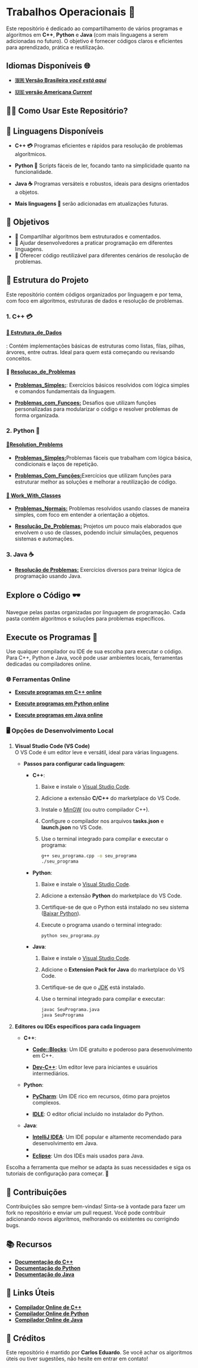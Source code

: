 # Trabalhos Operacionais 🚀

Este repositório é dedicado ao compartilhamento de vários programas e algoritmos em **C++**, **Python** e **Java** (com mais linguagens a serem adicionadas no futuro). O objetivo é fornecer códigos claros e eficientes para aprendizado, prática e reutilização.

## Idiomas Disponíveis 🌐

- **[🇧🇷 Versão Brasileira *você está aqui*](https://github.com/Karlos-Eduardo-Mrqs/Operational_Works/blob/main/README-BR.md)**

- **[🇺🇸 versão Americana *Current*](https://github.com/Karlos-Eduardo-Mrqs/Operational_Works/blob/main/README.md)**

## 🧑‍💻 Como Usar Este Repositório?

## 🚀 Linguagens Disponíveis

- **C++ 💳** Programas eficientes e rápidos para resolução de problemas algorítmicos.  

- **Python 🐍** Scripts fáceis de ler, focando tanto na simplicidade quanto na funcionalidade.  

- **Java ☕** Programas versáteis e robustos, ideais para designs orientados a objetos.  

- **Mais linguagens 🚀** serão adicionadas em atualizações futuras.

## 🎯 Objetivos

- 📱 Compartilhar algoritmos bem estruturados e comentados.  
- 💁 Ajudar desenvolvedores a praticar programação em diferentes linguagens.  
- 🤺 Oferecer código reutilizável para diferentes cenários de resolução de problemas.

## 📂 Estrutura do Projeto

Este repositório contém códigos organizados por linguagem e por tema, com foco em algoritmos, estruturas de dados e resolução de problemas.

### 1. C++ 💳

#### [📁 **Estrutura_de_Dados**](https://github.com/Karlos-Eduardo-Mrqs/Operational_Works/tree/main/Programming%20In%20C%2B%2B/estrutura_de_dados)  

: Contém implementações básicas de estruturas como listas, filas, pilhas, árvores, entre outras. Ideal para quem está começando ou revisando conceitos.

#### 📁 [**Resolucao_de_Problemas**](https://github.com/Karlos-Eduardo-Mrqs/Operational_Works/tree/main/Programming%20In%20C%2B%2B/resolucao_de_problemas)  

- [**Problemas_Simples:**](https://github.com/Karlos-Eduardo-Mrqs/Operational_Works/tree/main/Programming%20In%20C%2B%2B/resolucao_de_problemas/problemas_simples): Exercícios básicos resolvidos com lógica simples e comandos fundamentais da linguagem.  

- [**Problemas_com_Funcoes:**](https://github.com/Karlos-Eduardo-Mrqs/Operational_Works/tree/main/Programming%20In%20C%2B%2B/resolucao_de_problemas/problemas_com_funcoes) Desafios que utilizam funções personalizadas para modularizar o código e resolver problemas de forma organizada.

### 2. Python 🐍

#### [📁**Resolution_Problems**](https://github.com/Karlos-Eduardo-Mrqs/Operational_Works/tree/main/Programming%20In%20Python/resolution_problems)

- [**Problemas_Simples:**](https://github.com/Karlos-Eduardo-Mrqs/Operational_Works/tree/main/Programming%20In%20Python/resolution_problems/simple_problems)Problemas fáceis que trabalham com lógica básica, condicionais e laços de repetição.  

- [**Problemas_Com_Funções:**](https://github.com/Karlos-Eduardo-Mrqs/Operational_Works/tree/main/Programming%20In%20Python/resolution_problems/functions_problems)Exercícios que utilizam funções para estruturar melhor as soluções e melhorar a reutilização de código.

#### [📁 **Work_With_Classes**](https://github.com/Karlos-Eduardo-Mrqs/Operational_Works/tree/main/Programming%20In%20Python/works_with_classes)

- [**Problemas_Normais:**](https://github.com/Karlos-Eduardo-Mrqs/Operational_Works/tree/main/Programming%20In%20Python/works_with_classes/normal_problems) Problemas resolvidos usando classes de maneira simples, com foco em entender a orientação a objetos.  

- [**Resolução_De_Problemas:**](https://github.com/Karlos-Eduardo-Mrqs/Operational_Works/tree/main/Programming%20In%20Python/works_with_classes/Projects_Resolutions) Projetos um pouco mais elaborados que envolvem o uso de classes, podendo incluir simulações, pequenos sistemas e automações.

### 3. Java ☕

- [**Resolução de Problemas:**](https://github.com/Karlos-Eduardo-Mrqs/Operational_Works/tree/main/Programming%20In%20Java) Exercícios diversos para treinar lógica de programação usando Java.

## Explore o Código 🕶️  

Navegue pelas pastas organizadas por linguagem de programação. Cada pasta contém algoritmos e soluções para problemas específicos.

## Execute os Programas 🏃  

Use qualquer compilador ou IDE de sua escolha para executar o código. Para C++, Python e Java, você pode usar ambientes locais, ferramentas dedicadas ou compiladores online.  

### 🌐 Ferramentas Online

- **[Execute programas em C++ online](https://www.programiz.com/cpp-programming/online-compiler/)**  

- **[Execute programas em Python online](https://www.programiz.com/python-programming/online-compiler/)**  

- **[Execute programas em Java online](https://www.programiz.com/java-programming/online-compiler/)**  

### 🖥️ Opções de Desenvolvimento Local

1. **Visual Studio Code (VS Code)**  
    O VS Code é um editor leve e versátil, ideal para várias linguagens.  

   - **Passos para configurar cada linguagem**:  

     - **C++**:  

       1. Baixe e instale o [Visual Studio Code](https://code.visualstudio.com/).  

       2. Adicione a extensão **C/C++** do marketplace do VS Code.  

       3. Instale o [MinGW](https://sourceforge.net/projects/mingw/) (ou outro compilador C++).  

       4. Configure o compilador nos arquivos **tasks.json** e **launch.json** no VS Code.  

       5. Use o terminal integrado para compilar e executar o programa:  

          ```bash
          g++ seu_programa.cpp -o seu_programa
          ./seu_programa
          ```

     - **Python**:  

       1. Baixe e instale o [Visual Studio Code](https://code.visualstudio.com/).  

       2. Adicione a extensão **Python** do marketplace do VS Code.  

       3. Certifique-se de que o Python está instalado no seu sistema ([Baixar Python](https://www.python.org/downloads/)).  

       4. Execute o programa usando o terminal integrado:  

          ```bash
          python seu_programa.py
          ```

     - **Java**:  

       1. Baixe e instale o [Visual Studio Code](https://code.visualstudio.com/).  

       2. Adicione o **Extension Pack for Java** do marketplace do VS Code.  

       3. Certifique-se de que o [JDK](https://www.oracle.com/java/technologies/javase-downloads.html) está instalado.  

       4. Use o terminal integrado para compilar e executar:  

          ```bash
          javac SeuPrograma.java
          java SeuPrograma
          ```

2. **Editores ou IDEs específicos para cada linguagem**  

   - **C++**:  

     - **[Code::Blocks](https://www.codeblocks.org/)**: Um IDE gratuito e poderoso para desenvolvimento em C++.  

     - **[Dev-C++](https://sourceforge.net/projects/orwelldevcpp/)**: Um editor leve para iniciantes e usuários intermediários.  

   - **Python**:  

     - **[PyCharm](https://www.jetbrains.com/pycharm/)**: Um IDE rico em recursos, ótimo para projetos complexos.  

     - **[IDLE](https://docs.python.org/3/library/idle.html)**: O editor oficial incluído no instalador do Python.  

   - **Java**:  

     - **[IntelliJ IDEA](https://www.jetbrains.com/idea/)**: Um IDE popular e altamente recomendado para desenvolvimento em Java.  
     - 
     - **[Eclipse](https://www.eclipse.org/)**: Um dos IDEs mais usados para Java.

Escolha a ferramenta que melhor se adapta às suas necessidades e siga os tutoriais de configuração para começar. 🚀

## 👥 Contribuições

Contribuições são sempre bem-vindas! Sinta-se à vontade para fazer um fork no repositório e enviar um pull request. Você pode contribuir adicionando novos algoritmos, melhorando os existentes ou corrigindo bugs.

## 📚 Recursos

- **[Documentação do C++](https://en.cppreference.com/w/)**  
- **[Documentação do Python](https://docs.python.org/3/)**  
- **[Documentação do Java](https://docs.oracle.com/javase/)**  

## 🔗 Links Úteis

- **[Compilador Online de C++](https://www.programiz.com/cpp-programming/online-compiler/)**  
- **[Compilador Online de Python](https://www.programiz.com/python-programming/online-compiler/)**  
- **[Compilador Online de Java](https://www.programiz.com/java-programming/online-compiler/)**  

## 🏅 Créditos

Este repositório é mantido por **Carlos Eduardo**. Se você achar os algoritmos úteis ou tiver sugestões, não hesite em entrar em contato!